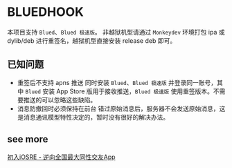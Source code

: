 # BLUEDHOOK
  本项目支持 `Blued`、`Blued 极速版`。
  非越狱机型请通过 `Monkeydev` 环境打包 ipa 或 dylib/deb 进行重签名，越狱机型直接安装 release deb 即可。

## 已知问题
- 重签后不支持 apns 推送
同时安装 `Blued`、`Blued 极速版` 并登录同一账号，其中   `Blued` 安装 App Store 版用于接收推送，`Blued 极速版` 使用重签版本。不需要推送的可以忽略这些缺陷。
- 消息防撤回时必须保持在前台
错过原始消息后，服务器不会发送原始消息，这是消息通讯模型特性决定的，暂时没有很好的解决办法。

## see more
[初入iOSRE - 逆向全国最大同性交友App](https://iosre.com/t/topic/20694)

